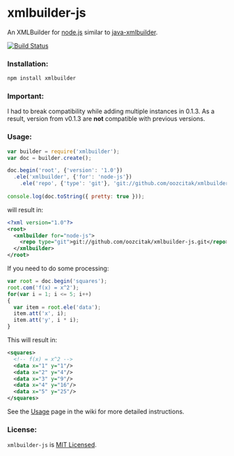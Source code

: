 # xmlbuilder-js

An XMLBuilder for [node.js](http://nodejs.org/) similar to 
[java-xmlbuilder](http://code.google.com/p/java-xmlbuilder/).

[![Build Status](https://secure.travis-ci.org/oozcitak/xmlbuilder-js.png)](http://travis-ci.org/oozcitak/xmlbuilder-js)

### Installation:

``` sh
npm install xmlbuilder
```

### Important:

I had to break compatibility while adding multiple instances in 0.1.3. 
As a result, version from v0.1.3 are **not** compatible with previous versions.

### Usage:

``` js
var builder = require('xmlbuilder');
var doc = builder.create();

doc.begin('root', {'version': '1.0'})
  .ele('xmlbuilder', {'for': 'node-js'})
    .ele('repo', {'type': 'git'}, 'git://github.com/oozcitak/xmlbuilder-js.git')
    
console.log(doc.toString({ pretty: true }));
```

will result in:

``` xml
<?xml version="1.0"?>
<root>
  <xmlbuilder for="node-js">
    <repo type="git">git://github.com/oozcitak/xmlbuilder-js.git</repo>
  </xmlbuilder>
</root>
```

If you need to do some processing:

``` js
var root = doc.begin('squares');
root.com('f(x) = x^2');
for(var i = 1; i <= 5; i++)
{
  var item = root.ele('data');
  item.att('x', i);
  item.att('y', i * i);
}
```

This will result in:

``` xml
<squares>
  <!-- f(x) = x^2 -->
  <data x="1" y="1"/>
  <data x="2" y="4"/>
  <data x="3" y="9"/>
  <data x="4" y="16"/>
  <data x="5" y="25"/>
</squares>
```

See the [Usage](https://github.com/oozcitak/xmlbuilder-js/wiki/Usage) page in the wiki for more detailed instructions.

### License:

`xmlbuilder-js` is [MIT Licensed](http://opensource.org/licenses/mit-license.php).
